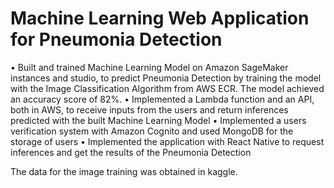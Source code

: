 # Machine Learning Web Application for Pneumonia Detection
• Built and trained Machine Learning Model on Amazon SageMaker instances and studio, to predict Pneumonia Detection by training the model with the Image Classification Algorithm from AWS ECR. The model achieved an accuracy score of 82%.
• Implemented a Lambda function and an API, both in AWS, to receive inputs from the users and return inferences predicted with the built Machine Learning Model
• Implemented a users verification system with Amazon Cognito and used MongoDB for the storage of users
• Implemented the application with React Native to request inferences and get the results of the Pneumonia
Detection

The data for the image training was obtained in kaggle.
